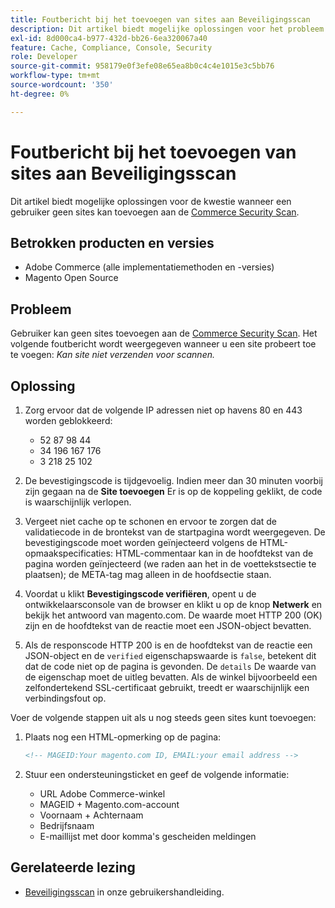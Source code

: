 ```yaml
---
title: Foutbericht bij het toevoegen van sites aan Beveiligingsscan
description: Dit artikel biedt mogelijke oplossingen voor het probleem wanneer een gebruiker geen sites kan toevoegen aan de [Commerce Security Scan] (https://account.magento.com/scanner/dashboard/).
exl-id: 8d000ca4-b977-432d-bb26-6ea320067a40
feature: Cache, Compliance, Console, Security
role: Developer
source-git-commit: 958179e0f3efe08e65ea8b0c4c4e1015e3c5bb76
workflow-type: tm+mt
source-wordcount: '350'
ht-degree: 0%

---
```


# Foutbericht bij het toevoegen van sites aan Beveiligingsscan

Dit artikel biedt mogelijke oplossingen voor de kwestie wanneer een gebruiker geen sites kan toevoegen aan de [Commerce Security Scan](https://account.magento.com/scanner/dashboard/).

## Betrokken producten en versies

* Adobe Commerce (alle implementatiemethoden en -versies)
* Magento Open Source

## Probleem

Gebruiker kan geen sites toevoegen aan de [Commerce Security Scan](https://account.magento.com/scanner/dashboard/). Het volgende foutbericht wordt weergegeven wanneer u een site probeert toe te voegen: *Kan site niet verzenden voor scannen.*

## Oplossing

1. Zorg ervoor dat de volgende IP adressen niet op havens 80 en 443 worden geblokkeerd:
   * 52 87 98 44
   * 34 196 167 176
   * 3 218 25 102

1. De bevestigingscode is tijdgevoelig. Indien meer dan 30 minuten voorbij zijn gegaan na de **Site toevoegen** Er is op de koppeling geklikt, de code is waarschijnlijk verlopen.
1. Vergeet niet cache op te schonen en ervoor te zorgen dat de validatiecode in de brontekst van de startpagina wordt weergegeven. De bevestigingscode moet worden geïnjecteerd volgens de HTML-opmaakspecificaties: HTML-commentaar kan in de hoofdtekst van de pagina worden geïnjecteerd (we raden aan het in de voettekstsectie te plaatsen); de META-tag mag alleen in de hoofdsectie staan.
1. Voordat u klikt **Bevestigingscode verifiëren**, opent u de ontwikkelaarsconsole van de browser en klikt u op de knop **Netwerk** en bekijk het antwoord van magento.com. De waarde moet HTTP 200 (OK) zijn en de hoofdtekst van de reactie moet een JSON-object bevatten.
1. Als de responscode HTTP 200 is en de hoofdtekst van de reactie een JSON-object en de `verified` eigenschapswaarde is `false`, betekent dit dat de code niet op de pagina is gevonden. De `details` De waarde van de eigenschap moet de uitleg bevatten. Als de winkel bijvoorbeeld een zelfondertekend SSL-certificaat gebruikt, treedt er waarschijnlijk een verbindingsfout op.

Voer de volgende stappen uit als u nog steeds geen sites kunt toevoegen:

1. Plaats nog een HTML-opmerking op de pagina:

   ```HTML
   <!-- MAGEID:Your magento.com ID, EMAIL:your email address -->
   ```

1. Stuur een ondersteuningsticket en geef de volgende informatie:
   * URL Adobe Commerce-winkel
   * MAGEID + Magento.com-account
   * Voornaam + Achternaam
   * Bedrijfsnaam
   * E-maillijst met door komma&#39;s gescheiden meldingen

## Gerelateerde lezing

* [Beveiligingsscan](https://docs.magento.com/user-guide/magento/security-scan.html) in onze gebruikershandleiding.
